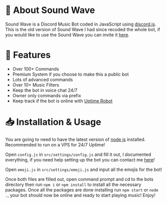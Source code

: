 # 📢 About Sound Wave
Sound Wave is a Discord Music Bot coded in JavaScript using [discord.js](https://discord.js.org/). This is the old version of Sound Wave I had since recoded the whole bot, if you would like to use the Sound Wave you can invite it [here](https://discord.com/oauth2/authorize?client_id=1175252678805303367&permissions=8&scope=bot%20applications.commands).

# 💬 Features
- Over 100+ Commands
- Premium System if you choose to make this a public bot
- Lots of advanced commands
- Over 10+ Music Filters
- Keep the bot in voice chat 24/7
- Owner only commands via prefix
- Keep track if the bot is online with [Uptime Robot](https://uptimerobot.com/)

# 📥 Installation & Usage

You are going to need to have the latest version of [node js](https://nodejs.org/en) installed. Recommended to run on a VPS for 24/7 Uptime!

Open `config.js` in `src/settings/config.js` and fill it out, I documented everything, if you need help setting up the bot you can contact me [here](https://koma4k.xyz/)!

Open `emoji.js` in `src/settings/emoji.js` and input all the emojis for the bot!

Once both files are filled out, open command prompt and cd to the bots directory then run `npm i` or `npm install` to install all the necessary packages. Once all the packages are done installing run `npm start` or `node .`, your bot should now be online and ready to start playing music! Enjoy!
